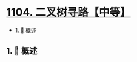# [1104. 二叉树寻路【中等】](https://github.com/Tdahuyou/TNotes.leetcode/tree/main/notes/1104.%20%E4%BA%8C%E5%8F%89%E6%A0%91%E5%AF%BB%E8%B7%AF%E3%80%90%E4%B8%AD%E7%AD%89%E3%80%91)

<!-- region:toc -->

- [1. 📝 概述](#1--概述)

<!-- endregion:toc -->

## 1. 📝 概述
